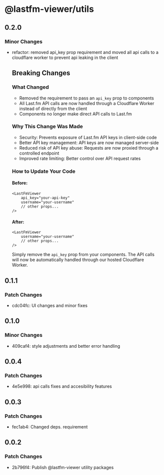 # @lastfm-viewer/utils

## 0.2.0

### Minor Changes

- refactor: removed api_key prop requirement and moved all api calls to a cloudflare worker to prevent api leaking in the client

    ## Breaking Changes

    ### What Changed

    - Removed the requirement to pass an `api_key` prop to components
    - All Last.fm API calls are now handled through a Cloudflare Worker instead of directly from the client
    - Components no longer make direct API calls to Last.fm

    ### Why This Change Was Made

    - Security: Prevents exposure of Last.fm API keys in client-side code
    - Better API key management: API keys are now managed server-side
    - Reduced risk of API key abuse: Requests are now proxied through a controlled endpoint
    - Improved rate limiting: Better control over API request rates

    ### How to Update Your Code

    #### Before:

    ```tsx
    <LastFmViewer
    	api_key="your-api-key"
    	username="your-username"
    	// other props...
    />
    ```

    #### After:

    ```tsx
    <LastFmViewer
    	username="your-username"
    	// other props...
    />
    ```

    Simply remove the `api_key` prop from your components. The API calls will now be automatically handled through our hosted Cloudflare Worker.

## 0.1.1

### Patch Changes

- cdc04fc: UI changes and minor fixes

## 0.1.0

### Minor Changes

- 409caf4: style adjustments and better error handling

## 0.0.4

### Patch Changes

- 4e5e998: api calls fixes and accesibility features

## 0.0.3

### Patch Changes

- fec1ab4: Changed deps. requirement

## 0.0.2

### Patch Changes

- 2b796f4: Publish @lastfm-viewer utility packages
